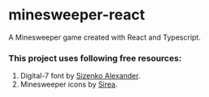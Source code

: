 # minesweeper-react

A Minesweeper game created with React and Typescript.

### This project uses following free resources:

1. Digital-7 font by [Sizenko Alexander](http://www.styleseven.com).
2. Minesweeper icons by [Sirea](http://www.rw-designer.com/icon-set/minesweeper).